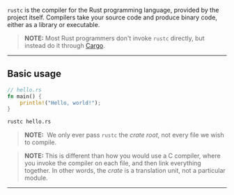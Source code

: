 `rustc` is the compiler for the Rust programming language, provided by the project itself. Compilers take your source code and produce binary code, either as a library or executable.

> **NOTE:** Most Rust programmers don't invoke `rustc` directly, but instead do it through [Cargo](https://doc.rust-lang.org/cargo/index.html).  

---
## Basic usage

```rust
// hello.rs
fn main() {
    println!("Hello, world!");
}
```

```bash
rustc hello.rs
```

> **NOTE:**  We only ever pass `rustc` the _crate root_, not every file we wish to compile.

> **NOTE:** This is different than how you would use a C compiler, where you invoke the compiler on each file, and then link everything together. In other words, the _crate_ is a translation unit, not a particular module.

---